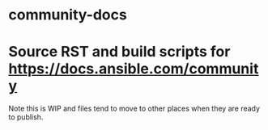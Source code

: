 # community-docs
# Source RST and build scripts for https://docs.ansible.com/community

Note this is WIP and files tend to move to other places when they are ready to publish.

